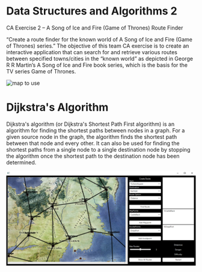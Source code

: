 # Data Structures and Algorithms 2

CA Exercise 2 – A Song of Ice and Fire (Game of Thrones) Route Finder


“Create a route finder for the known world of A Song of Ice and Fire (Game of Thrones) series.”
The objective of this team CA exercise is to create an interactive application that can search for and
retrieve various routes between specified towns/cities in the “known world” as depicted in George R
R Martin’s A Song of Ice and Fire book series, which is the basis for the TV series Game of Thrones.

![map to use](map.jpg)


# Dijkstra's Algorithm

Dijkstra's algorithm (or Dijkstra's Shortest Path First algorithm) is an algorithm for finding the shortest paths between nodes in a graph. For a given source node in the graph, the algorithm finds the shortest path between that node and every other. It can also be used for finding the shortest paths from a single node to a single destination node by stopping the algorithm once the shortest path to the destination node has been determined.

![GUI Screenshot](Capture.PNG)
